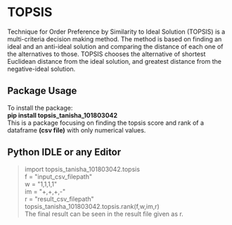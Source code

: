 # TOPSIS
Technique for Order Preference by Similarity to Ideal Solution (TOPSIS) is a multi-criteria decision making method. 
The method is based on finding an ideal and an anti-ideal solution and comparing the distance of each one of the alternatives to those.
TOPSIS chooses the alternative of shortest Euclidean distance from the ideal solution, and greatest distance from the negative-ideal solution.

## Package Usage
To install the package:  
**pip install topsis_tanisha_101803042**  
This is a package focusing on finding the topsis score and rank of a dataframe **(csv file)** with only numerical values.

## Python IDLE or any Editor   
> import topsis_tanisha_101803042.topsis  
> f = "input_csv_filepath"  
> w = "1,1,1,1"  
> im = "+,+,+,-"  
> r = "result_csv_filepath"  
> topsis_tanisha_101803042.topsis.rank(f,w,im,r)  
The final result can be seen in the result file given as r.  
